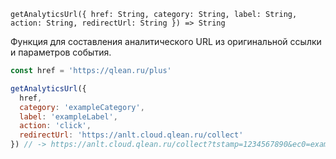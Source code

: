 `getAnalyticsUrl({ href: String, category: String, label: String, action: String, redirectUrl: String }) => String`

Функция для составления аналитического URL из оригинальной ссылки и параметров события.

```js static
const href = 'https://qlean.ru/plus'

getAnalyticsUrl({
  href,
  category: 'exampleCategory',
  label: 'exampleLabel',
  action: 'click',
  redirectUrl: 'https://anlt.cloud.qlean.ru/collect'
}) // -> https://anlt.cloud.qlean.ru/collect?tstamp=1234567890&ec0=exampleCategory&el0=exampleLabel&ea0=click...